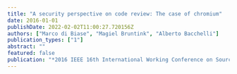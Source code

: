 ```yaml
---
title: "A security perspective on code review: The case of chromium"
date: 2016-01-01
publishDate: 2022-02-02T11:00:27.720156Z
authors: ["Marco di Biase", "Magiel Bruntink", "Alberto Bacchelli"]
publication_types: ["1"]
abstract: ""
featured: false
publication: "*2016 IEEE 16th International Working Conference on Source Code Analysis and Manipulation (SCAM)*"
---
```


